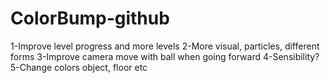 # ColorBump-github

1-Improve level progress and more levels
2-More visual, particles, different forms
3-Improve camera move with ball when going forward
4-Sensibility?
5-Change colors object, floor etc
